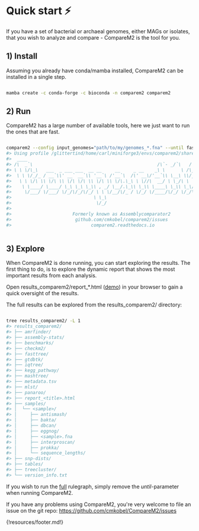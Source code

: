 # Quick start ⚡️

If you have a set of bacterial or archaeal genomes, either MAGs or isolates, that you wish to analyze and compare - CompareM2 is the tool for you. 

## 1) Install

Assuming you already have conda/mamba installed, CompareM2 can be installed in a single step.

```bash

mamba create -c conda-forge -c bioconda -n comparem2 comparem2

```

## 2) Run

CompareM2 has a large number of available tools, here we just want to run the ones that are fast.

```bash

comparem2 --config input_genomes="path/to/my/genomes_*.fna" --until fast 
#> Using profile /glittertind/home/carl/miniforge3/envs/comparem2/share/comparem2-latest/profile/apptainer/default for setting default command line arguments.
#>  ____                                                               ___      
#> /\  _`\                                               /\`- _/`\   /'___`\    
#> \ \ \/\_\   ___  _ ___ ___  __ __     __     _ __    _\ \      \ /\_\_ \ |   
#>  \ \ \/_/_ / __`\\' __` __`\\ '__`\ /'__`\  /\' __\/'__`\\ \__\ \\/_/ / / _  
#>   \ \ \/\ \\ \/\ \\ \/\ \/\ \\ \/\ \\ \/\.\_\ \ \//\  __/ \ \_/\ \  / /__\ \ 
#>    \ \____/ \____/ \_\ \_\ \_\\ , _/ \__/.\_\\ \_\\ \____\ \_\\ \_\/\_______\
#>     \/___/ \/___/ \/_/\/_/\/_/ \ \ \/__/\/_ / \/_/ \/____/\/_/ \/_/\________/
#>                               \ \_\                                          
#>                                \/_/                                           
#> 
#>                       Formerly known as Assemblycomparator2              
#>                        github.com/cmkobel/comparem2/issues               
#>                              comparem2.readthedocs.io                    



```

## 3) Explore

When CompareM2 is done running, you can start exploring the results. The first thing to do, is to explore the dynamic report that shows the most important results from each analysis.

Open results_comparem2/report_*.html ([demo](https://comparem2.readthedocs.io/en/latest/30%20what%20analyses%20does%20it%20do/#rendered-report)) in your browser to gain a quick oversight of the results.

The full results can be explored from the results_comparem2/ directory:
 
```bash

tree results_comparem2/ -L 1
#> results_comparem2/
#> ├── amrfinder/
#> ├── assembly-stats/
#> ├── benchmarks/
#> ├── checkm2/
#> ├── fasttree/
#> ├── gtdbtk/
#> ├── iqtree/
#> ├── kegg_pathway/
#> ├── mashtree/
#> ├── metadata.tsv
#> ├── mlst/
#> ├── panaroo/
#> ├── report_<title>.html
#> ├── samples/
#> │  └── <sample>/
#> │     ├── antismash/
#> │     ├── bakta/
#> │     ├── dbcan/
#> │     ├── eggnog/
#> │     ├── <sample>.fna
#> │     ├── interproscan/
#> │     ├── prokka/
#> │     └── sequence_lengths/
#> ├── snp-dists/
#> ├── tables/
#> ├── treecluster/
#> └── version_info.txt

```


If you wish to run the [full](https://comparem2.readthedocs.io/en/latest/30%20what%20analyses%20does%20it%20do/) rulegraph, simply remove the _until_-parameter when running CompareM2.

If you have any problems using CompareM2, you're very welcome to file an issue on the git repo: https://github.com/cmkobel/CompareM2/issues


{!resources/footer.md!}

